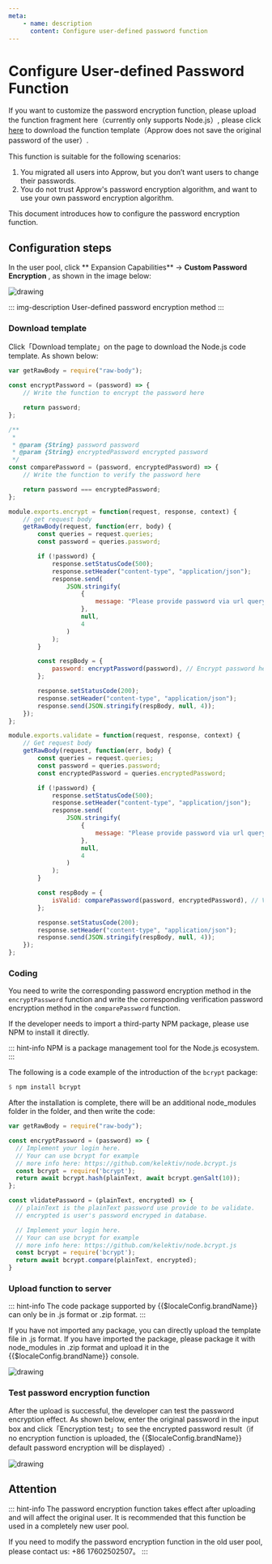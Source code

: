 ```yaml
---
meta:
    - name: description
      content: Configure user-defined password function
---
```


# Configure User-defined Password Function

<LastUpdated/>

If you want to customize the password encryption function, please upload the function fragment here（currently only supports Node.js）, please click [here](https://core.authing.cn/faas/template/download) to download the function template（Approw does not save the original password of the user）.

This function is suitable for the following scenarios:

1. You migrated all users into Approw, but you don’t want users to change their passwords.
2. You do not trust Approw's password encryption algorithm, and want to use your own password encryption algorithm.

This document introduces how to configure the password encryption function.

## Configuration steps

In the user pool, click ** Expansion Capabilities** -&gt; **Custom Password Encryption** , as shown in the image below:

<img src="~@imagesEnUs/guides/migrate/custom-password.png" alt="drawing"/>

::: img-description
User-defined password encryption method
:::

### Download template

Click「Download template」on the page to download the Node.js code template. As shown below:

```js
var getRawBody = require("raw-body");

const encryptPassword = (password) => {
	// Write the function to encrypt the password here

	return password;
};

/**
 *
 * @param {String} password password
 * @param {String} encryptedPassword encrypted password
 */
const comparePassword = (password, encryptedPassword) => {
	// Write the function to verify the password here

	return password === encryptedPassword;
};

module.exports.encrypt = function(request, response, context) {
	// get request body
	getRawBody(request, function(err, body) {
		const queries = request.queries;
		const password = queries.password;

		if (!password) {
			response.setStatusCode(500);
			response.setHeader("content-type", "application/json");
			response.send(
				JSON.stringify(
					{
						message: "Please provide password via url query",
					},
					null,
					4
				)
			);
		}

		const respBody = {
			password: encryptPassword(password), // Encrypt password here
		};

		response.setStatusCode(200);
		response.setHeader("content-type", "application/json");
		response.send(JSON.stringify(respBody, null, 4));
	});
};

module.exports.validate = function(request, response, context) {
	// Get request body
	getRawBody(request, function(err, body) {
		const queries = request.queries;
		const password = queries.password;
		const encryptedPassword = queries.encryptedPassword;

		if (!password) {
			response.setStatusCode(500);
			response.setHeader("content-type", "application/json");
			response.send(
				JSON.stringify(
					{
						message: "Please provide password via url query",
					},
					null,
					4
				)
			);
		}

		const respBody = {
			isValid: comparePassword(password, encryptedPassword), // Verify password here
		};

		response.setStatusCode(200);
		response.setHeader("content-type", "application/json");
		response.send(JSON.stringify(respBody, null, 4));
	});
};
```

### Coding

You need to write the corresponding password encryption method in the `encryptPassword` function and write the corresponding verification password encryption method in the `comparePassword` function.

If the developer needs to import a third-party NPM package, please use NPM to install it directly.

::: hint-info
NPM is a package management tool for the Node.js ecosystem.
:::

The following is a code example of the introduction of the `bcrypt` package:

```haskell
$ npm install bcrypt
```

After the installation is complete, there will be an additional node_modules folder in the folder, and then write the code:

```js
var getRawBody = require("raw-body");

const encryptPassword = (password) => {
  // Implement your login here.
  // Your can use bcrypt for example
  // more info here: https://github.com/kelektiv/node.bcrypt.js
  const bcrypt = require('bcrypt');
  return await bcrypt.hash(plainText, await bcrypt.genSalt(10));
};

const vlidatePassword = (plainText, encrypted) => {
  // plainText is the plainText password use provide to be validate.
  // encrypted is user's password encryped in database.

  // Implement your login here.
  // Your can use bcrypt for example
  // more info here: https://github.com/kelektiv/node.bcrypt.js
  const bcrypt = require('bcrypt');
  return await bcrypt.compare(plainText, encrypted);
}

```

### Upload function to server

::: hint-info
The code package supported by {{$localeConfig.brandName}} can only be in .js format or .zip format.
:::

If you have not imported any package, you can directly upload the template file in .js format. If you have imported the package, please package it with node_modules in .zip format and upload it in the {{$localeConfig.brandName}} console.

<img src="~@imagesEnUs/guides/migrate/custom-password-method.png" alt="drawing"/>

### Test password encryption function

After the upload is successful, the developer can test the password encryption effect. As shown below, enter the original password in the input box and click「Encryption test」to see the encrypted password result（if no encryption function is uploaded, the {{$localeConfig.brandName}} default password encryption will be displayed）.

<img src="~@imagesEnUs/guides/migrate/test-password-func.png" alt="drawing"/>

## Attention

::: hint-info
The password encryption function takes effect after uploading and will affect the original user. It is recommended that this function be used in a completely new user pool.

If you need to modify the password encryption function in the old user pool, please contact us: +86 17602502507。
:::
